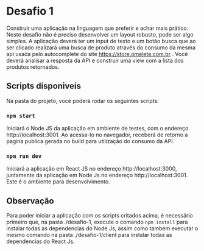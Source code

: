 # Desafio 1

Construir uma aplicação na linguagem que preferir e achar mais prático. Neste desafio não
é preciso desenvolver um layout robusto, pode ser algo simples. A aplicação deverá ter um input de
texto e um botão busca que ao ser clicado realizará uma busca de produto através do consumo da
mesma api usada pelo autocomplete do site https://store.omelete.com.br . Você deverá analisar a
resposta da API e construir uma view com a lista dos produtos retornados.


## Scripts disponiveis

Na pasta do projeto, você poderá rodar os seguintes scripts:

### `npm start`

Iniciará o Node JS da aplicação em ambiente de testes, com o endereço http://localhost:3001. Ao acessa-lo no navegador, receberá de retorno a pagina publica gerada no build para utilização do consumo da API.

### `npm run dev`

Iniciará a aplicação em React JS no endereço http://localhost:3000, juntamente da aplicação em Node Js no endereço http://localhost:3001. Este é o ambiente para desenvolvimento.


## Observação

Para poder iniciar a aplicação com os scripts critados acima, é necessário primeiro que, na pasta ./desafio-1, execute o comando `npm install` para instalar todas as dependencias do Node Js, assim como também executar o mesmo comando na pasta ./desafio-1/client para instalar todas as dependencias do React Js.
